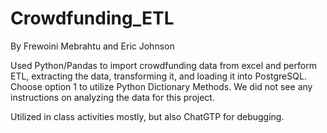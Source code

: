 # Crowdfunding_ETL

By Frewoini Mebrahtu and Eric Johnson

Used Python/Pandas to import crowdfunding data from excel and perform ETL, extracting the data, transforming it, and loading it into PostgreSQL. Choose option 1 to utilize Python Dictionary Methods. We did not see any instructions on analyzing the data for this project. 

Utilized in class activities mostly, but also ChatGTP for debugging. 